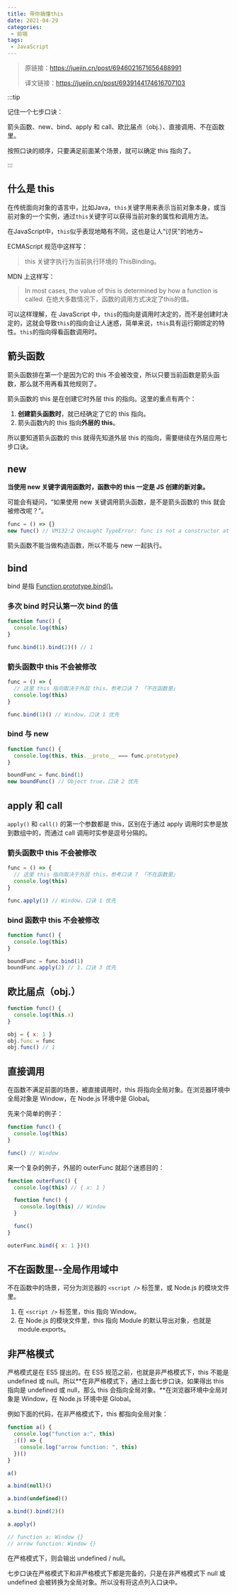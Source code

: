 ```yaml
---
title: 带你搞懂this
date: 2021-04-29
categories:
 - 前端
tags:
 - JavaScript
---
```


<!-- more -->



> 原链接：https://juejin.cn/post/6946021671656488991
>
> 译文链接：https://juejin.cn/post/6939144174616707103



:::tip

记住一个七步口诀：

箭头函数、new、bind、apply 和 call、欧比届点（obj.）、直接调用、不在函数里。

按照口诀的顺序，只要满足前面某个场景，就可以确定 this 指向了。

:::



## 什么是 this

在传统面向对象的语言中，比如Java，`this`关键字用来表示当前对象本身，或当前对象的一个实例，通过`this`关键字可以获得当前对象的属性和调用方法。

在JavaScript中，`this`似乎表现地略有不同，这也是让人“讨厌”的地方~

ECMAScript 规范中这样写：

> this 关键字执行为当前执行环境的 ThisBinding。

MDN 上这样写：

> In most cases, the value of this is determined by how a function is called.
> 在绝大多数情况下，函数的调用方式决定了this的值。

可以这样理解，在 JavaScript 中，`this`的指向是调用时决定的，而不是创建时决定的，这就会导致`this`的指向会让人迷惑，简单来说，`this`具有运行期绑定的特性。`this`的指向得看函数调用时。



## 箭头函数

箭头函数排在第一个是因为它的 this 不会被改变，所以只要当前函数是箭头函数，那么就不用再看其他规则了。

箭头函数的 this 是在创建它时外层 this 的指向。这里的重点有两个：

1. **创建箭头函数时**，就已经确定了它的 this 指向。
2. 箭头函数内的 this 指向**外层的 this**。

所以要知道箭头函数的 this 就得先知道外层 this 的指向，需要继续在外层应用七步口诀。



## new

**当使用 new 关键字调用函数时，函数中的 this 一定是 JS 创建的新对象。**

可能会有疑问，“如果使用 new 关键调用箭头函数，是不是箭头函数的 this 就会被修改呢？”。

```javascript
func = () => {} 
new func() // VM132:2 Uncaught TypeError: func is not a constructor at <anonymous>:2:1
```

箭头函数不能当做构造函数，所以不能与 new 一起执行。



## bind

bind 是指 [Function.prototype.bind()](https://developer.mozilla.org/zh-CN/docs/Web/JavaScript/Reference/Global_Objects/Function/bind)。

### 多次 bind 时只认第一次 bind 的值

```javascript
function func() {
  console.log(this)
}

func.bind(1).bind(2)() // 1
```

### 箭头函数中 this 不会被修改

```javascript
func = () => {
  // 这里 this 指向取决于外层 this，参考口诀 7 「不在函数里」
  console.log(this)
}

func.bind(1)() // Window，口诀 1 优先
```

### bind 与 new

```javascript
function func() {
  console.log(this, this.__proto__ === func.prototype)
}

boundFunc = func.bind(1)
new boundFunc() // Object true，口诀 2 优先
```



## apply 和 call

`apply()` 和 `call()` 的第一个参数都是 this，区别在于通过 apply 调用时实参是放到数组中的，而通过 call 调用时实参是逗号分隔的。

### 箭头函数中 this 不会被修改

```javascript
func = () => {
  // 这里 this 指向取决于外层 this，参考口诀 7 「不在函数里」
  console.log(this)
}

func.apply(1) // Window，口诀 1 优先
```

### bind 函数中 this 不会被修改

```javascript
function func() {
  console.log(this)
}

boundFunc = func.bind(1)
boundFunc.apply(2) // 1，口诀 3 优先
```



## 欧比届点（obj.）

```javascript
function func() {
  console.log(this.x)
}

obj = { x: 1 }
obj.func = func
obj.func() // 1
```



## 直接调用

在函数不满足前面的场景，被直接调用时，this 将指向全局对象。在浏览器环境中全局对象是 Window，在 Node.js 环境中是 Global。

先来个简单的例子：

```javascript
function func() {
  console.log(this)
}

func() // Window
```

来一个复杂的例子，外层的 outerFunc 就起个迷惑目的：

```javascript
function outerFunc() {
  console.log(this) // { x: 1 }

  function func() {
    console.log(this) // Window
  }

  func()
}

outerFunc.bind({ x: 1 })()
```



## 不在函数里--全局作用域中

不在函数中的场景，可分为浏览器的 `<script />` 标签里，或 Node.js 的模块文件里。

1. 在 `<script />` 标签里，this 指向 Window。
2. 在 Node.js 的模块文件里，this 指向 Module 的默认导出对象，也就是 module.exports。



## 非严格模式

严格模式是在 ES5 提出的。在 ES5 规范之前，也就是非严格模式下，this 不能是 undefined 或 null。所以**在非严格模式下，通过上面七步口诀，如果得出 this 指向是 undefined 或 null，那么 this 会指向全局对象。**在浏览器环境中全局对象是 Window，在 Node.js 环境中是 Global。

例如下面的代码，在非严格模式下，this 都指向全局对象：

```javascript
function a() {
  console.log("function a:", this)
  ;(() => {
    console.log("arrow function: ", this)
  })()
}

a()

a.bind(null)()

a.bind(undefined)()

a.bind().bind(2)()

a.apply()

// function a: Window {}
// arrow function: Window {}
```

在严格模式下，则会输出 undefined  /  null。

七步口诀在严格模式下和非严格模式下都是完备的，只是在非严格模式下 null 或 undefined 会被转换为全局对象。所以没有将这点列入口诀中。

